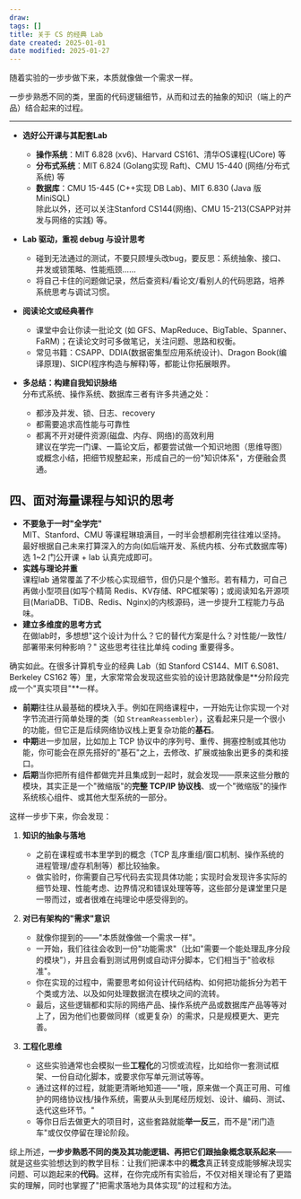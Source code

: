 ```yaml
---
draw:
tags: []
title: 关于 CS 的经典 Lab
date created: 2025-01-01
date modified: 2025-01-27
---
```


随着实验的一步步做下来，本质就像做一个需求一样。

一步步熟悉不同的类，里面的代码逻辑细节，从而和过去的抽象的知识（端上的产品）结合起来的过程。

---

- **选好公开课与其配套Lab**
    
    - **操作系统**：MIT 6.828 (xv6)、Harvard CS161、清华OS课程(UCore) 等
    - **分布式系统**：MIT 6.824 (Golang实现 Raft)、CMU 15-440 (网络/分布式系统) 等
    - **数据库**：CMU 15-445 (C++实现 DB Lab)、MIT 6.830 (Java 版 MiniSQL)  
        除此以外，还可以关注Stanford CS144(网络)、CMU 15-213(CSAPP对并发与网络的实践) 等。
- **Lab 驱动，重视 debug 与设计思考**
    
    - 碰到无法通过的测试，不要只顾埋头改bug，要反思：系统抽象、接口、并发或锁策略、性能瓶颈……
    - 将自己卡住的问题做记录，然后查资料/看论文/看别人的代码思路，培养系统思考与调试习惯。
- **阅读论文或经典著作**
    
    - 课堂中会让你读一批论文 (如 GFS、MapReduce、BigTable、Spanner、FaRM)；在读论文时可多做笔记，关注问题、思路和权衡。
    - 常见书籍：CSAPP、DDIA(数据密集型应用系统设计)、Dragon Book(编译原理)、SICP(程序构造与解释)等，都能让你拓展眼界。
- **多总结：构建自我知识脉络**  
    分布式系统、操作系统、数据库三者有许多共通之处：
    
    - 都涉及并发、锁、日志、recovery
    - 都需要追求高性能与可靠性
    - 都离不开对硬件资源(磁盘、内存、网络)的高效利用  
        建议在学完一门课、一篇论文后，都要尝试做一个知识地图（思维导图）或概念小结，把细节规整起来，形成自己的一份"知识体系"，方便融会贯通。

## 四、面对海量课程与知识的思考

- **不要急于一时"全学完"**  
    MIT、Stanford、CMU 等课程琳琅满目，一时半会想都刷完往往难以坚持。最好根据自己未来打算深入的方向(如后端开发、系统内核、分布式数据库等)选 1~2 门公开课 + lab 认真完成即可。
- **实践与理论并重**  
    课程lab 通常覆盖了不少核心实现细节，但仍只是个雏形。若有精力，可自己再做小型项目(如写个精简 Redis、KV存储、RPC框架等)；或阅读知名开源项目(MariaDB、TiDB、Redis、Nginx)的内核源码，进一步提升工程能力与品味。
- **建立多维度的思考方式**  
    在做lab时，多想想"这个设计为什么？它的替代方案是什么？对性能/一致性/部署带来何种影响？" 这些思考往往比单纯 coding 重要得多。

确实如此。在很多计算机专业的经典 Lab（如 Stanford CS144、MIT 6.S081、Berkeley CS162 等）里，大家常常会发现这些实验的设计思路就像是**分阶段完成一个"真实项目"**一样。

- **前期**往往从最基础的模块入手。例如在网络课程中，一开始先让你实现一个对字节流进行简单处理的类（如 `StreamReassembler`），这看起来只是一个很小的功能，但它正是后续网络协议栈上更复杂功能的**基石**。
- **中期**进一步加层，比如加上 TCP 协议中的序列号、重传、拥塞控制或其他功能，你可能会在原先搭好的"基石"之上，去修改、扩展或抽象出更多的类和接口。
- **后期**当你把所有组件都做完并且集成到一起时，就会发现——原来这些分散的模块，其实正是一个"微缩版"的**完整 TCP/IP 协议栈**、或一个"微缩版"的操作系统核心组件、或其他大型系统的一部分。

这样一步步下来，你会发现：

1. **知识的抽象与落地**
    
    - 之前在课程或书本里学到的概念（TCP 乱序重组/窗口机制、操作系统的进程管理/虚存机制等）都比较抽象。
    - 做实验时，你需要自己写代码去实现具体功能；实现时会发现许多实际的细节处理、性能考虑、边界情况和错误处理等等，这些部分是课堂里只是一带而过，或者很难在纯理论中感受得到的。
2. **对已有架构的"需求"意识**
    
    - 就像你提到的——"本质就像做一个需求一样"。
    - 一开始，我们往往会收到一份"功能需求"（比如"需要一个能处理乱序分段的模块"），并且会看到测试用例或自动评分脚本，它们相当于"验收标准"。
    - 你在实现的过程中，需要思考如何设计代码结构、如何把功能拆分为若干个类或方法、以及如何处理数据流在模块之间的流转。
    - 最后，这些逻辑都和实际的网络产品、操作系统产品或数据库产品等等对上了，因为他们也要做同样（或更复杂）的需求，只是规模更大、更完善。
3. **工程化思维**
    
    - 这些实验通常也会模拟一些**工程化**的习惯或流程，比如给你一套测试框架、一份自动化脚本，或要求你写单元测试等等。
    - 通过这样的过程，就能更清晰地知道——"哦，原来做一个真正可用、可维护的网络协议栈/操作系统，需要从头到尾经历规划、设计、编码、测试、迭代这些环节。"
    - 等你日后去做更大的项目时，这些套路就能**举一反三**，而不是"闭门造车"或仅仅停留在理论阶段。

综上所述，**一步步熟悉不同的类及其功能逻辑、再把它们跟抽象概念联系起来**——就是这些实验想达到的教学目标：让我们把课本中的**概念**真正转变成能够解决现实问题、可以跑起来的**代码**。这样，在你完成所有实验后，不仅对相关理论有了更踏实的理解，同时也掌握了"把需求落地为具体实现"的过程和方法。
